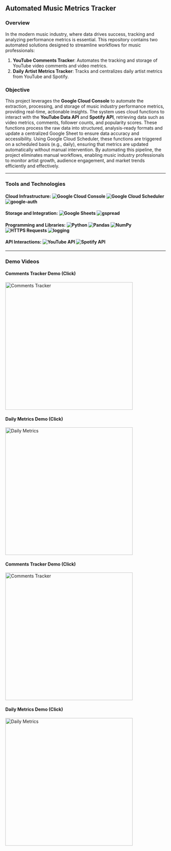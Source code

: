 ## Automated Music Metrics Tracker

### Overview

In the modern music industry, where data drives success, tracking and analyzing performance metrics is essential. This repository contains two automated solutions designed to streamline workflows for music professionals:

1. **YouTube Comments Tracker**: Automates the tracking and storage of YouTube video comments and video metrics.
2. **Daily Artist Metrics Tracker**: Tracks and centralizes daily artist metrics from YouTube and Spotify.

### Objective
This project leverages the **Google Cloud Console** to automate the extraction, processing, and storage of music industry performance metrics, providing real-time, actionable insights. The system uses cloud functions to interact with the **YouTube Data API** and **Spotify API**, retrieving data such as video metrics, comments, follower counts, and popularity scores. These functions process the raw data into structured, analysis-ready formats and update a centralized Google Sheet to ensure data accuracy and accessibility. Using Google Cloud Scheduler, these functions are triggered on a scheduled basis (e.g., daily), ensuring that metrics are updated automatically without manual intervention. By automating this pipeline, the project eliminates manual workflows, enabling music industry professionals to monitor artist growth, audience engagement, and market trends efficiently and effectively.

--- 
### Tools and Technologies

#### Cloud Infrastructure: ![Google Cloud Console](https://img.shields.io/badge/Google%20Cloud%20Console-4285F4?style=flat-square&logo=google-cloud&logoColor=white)  ![Google Cloud Scheduler](https://img.shields.io/badge/Google%20Cloud%20Scheduler-F4B400?style=flat-square&logo=google-cloud&logoColor=white) ![google-auth](https://img.shields.io/badge/google--auth-34A853?style=flat-square&logo=google&logoColor=white)   

#### Storage and Integration: ![Google Sheets](https://img.shields.io/badge/Google%20Sheets-34A853?style=flat-square&logo=google-sheets&logoColor=white)  ![gspread](https://img.shields.io/badge/gspread-34A853?style=flat-square&logo=python&logoColor=white)

#### Programming and Libraries: ![Python](https://img.shields.io/badge/Python-3776AB?style=flat-square&logo=python&logoColor=white)   ![Pandas](https://img.shields.io/badge/Pandas-150458?style=flat-square&logo=pandas&logoColor=white)   ![NumPy](https://img.shields.io/badge/NumPy-013243?style=flat-square&logo=numpy&logoColor=white)   ![HTTPS Requests](https://img.shields.io/badge/HTTPS%20Requests-20232A?style=flat-square&logo=python&logoColor=white)  ![logging](https://img.shields.io/badge/logging-F4B400?style=flat-square&logo=python&logoColor=white)

#### API Interactions: ![YouTube API](https://img.shields.io/badge/YouTube%20API-FF0000?style=flat-square&logo=youtube&logoColor=white)  ![Spotify API](https://img.shields.io/badge/Spotify%20API-1DB954?style=flat-square&logo=spotify&logoColor=white)

---

### Demo Videos

#### Comments Tracker Demo (Click)
<a href="https://youtu.be/vbNEWR7OnXg" target="_blank">
  <img src="https://img.youtube.com/vi/vbNEWR7OnXg/0.jpg" alt="Comments Tracker" width="400">
</a>

#### Daily Metrics Demo (Click)
<a href="https://youtu.be/KiGJzic31Zo" target="_blank">
  <img src="https://img.youtube.com/vi/KiGJzic31Zo/0.jpg" alt="Daily Metrics" width="400">
</a>


#### Comments Tracker Demo (Click)
<a href="https://youtu.be/vbNEWR7OnXg" target="_blank" rel="noopener noreferrer">
  <img src="https://img.youtube.com/vi/vbNEWR7OnXg/0.jpg" alt="Comments Tracker" width="400">
</a>

#### Daily Metrics Demo (Click)
<a href="https://youtu.be/KiGJzic31Zo" target="_blank" rel="noopener noreferrer">
  <img src="https://img.youtube.com/vi/KiGJzic31Zo/0.jpg" alt="Daily Metrics" width="400">
</a>

